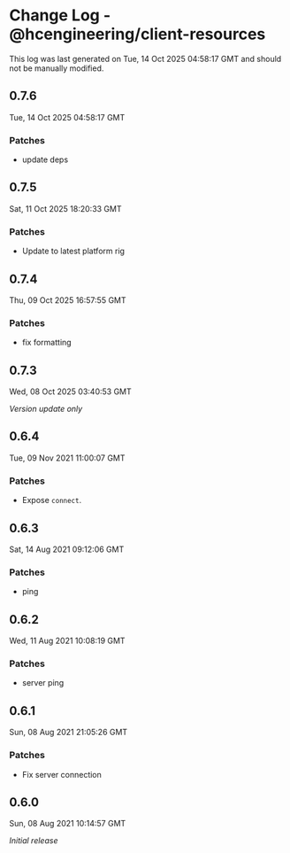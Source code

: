 # Change Log - @hcengineering/client-resources

This log was last generated on Tue, 14 Oct 2025 04:58:17 GMT and should not be manually modified.

## 0.7.6
Tue, 14 Oct 2025 04:58:17 GMT

### Patches

- update deps

## 0.7.5
Sat, 11 Oct 2025 18:20:33 GMT

### Patches

- Update to latest platform rig

## 0.7.4
Thu, 09 Oct 2025 16:57:55 GMT

### Patches

- fix formatting

## 0.7.3
Wed, 08 Oct 2025 03:40:53 GMT

_Version update only_

## 0.6.4
Tue, 09 Nov 2021 11:00:07 GMT

### Patches

- Expose `connect`.

## 0.6.3
Sat, 14 Aug 2021 09:12:06 GMT

### Patches

- ping

## 0.6.2
Wed, 11 Aug 2021 10:08:19 GMT

### Patches

- server ping

## 0.6.1
Sun, 08 Aug 2021 21:05:26 GMT

### Patches

- Fix server connection

## 0.6.0
Sun, 08 Aug 2021 10:14:57 GMT

_Initial release_

